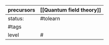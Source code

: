 | precursors | [[Quantum field theory]] |
| ---------- | ------------------------ |
| status:    | #tolearn                 |
| #tags      |                          |
| level      | #                        |
